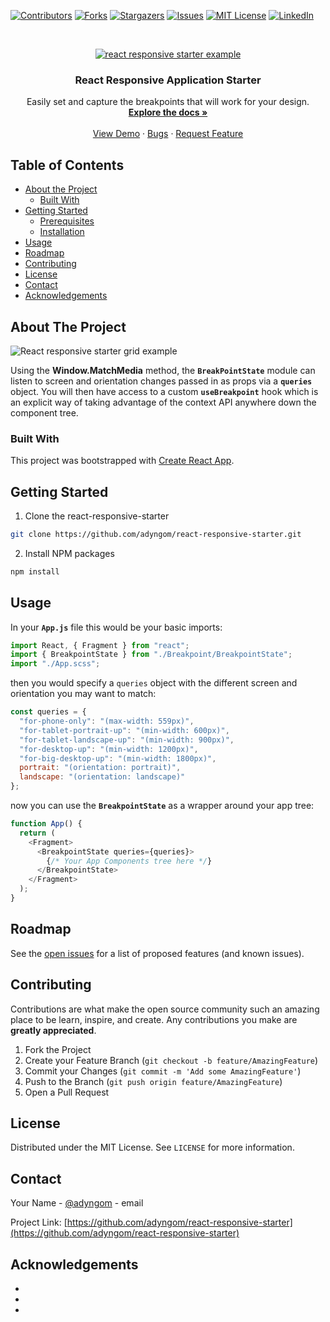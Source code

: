 <!--
*** Thanks for checking out this README Template. If you have a suggestion that would
*** make this better, please fork the react-responsive-starter and create a pull request or simply open
*** an issue with the tag "enhancement".
*** Thanks again! Now go create something AMAZING! :D
***
***
***
*** To avoid retyping too much info. Do a search and replace for the following:
*** adyngom, react-responsive-starter, adyngom, email
-->

<!-- PROJECT SHIELDS -->
<!--
*** I'm using markdown "reference style" links for readability.
*** Reference links are enclosed in brackets [ ] instead of parentheses ( ).
*** See the bottom of this document for the declaration of the reference variables
*** for contributors-url, forks-url, etc. This is an optional, concise syntax you may use.
*** https://www.markdownguide.org/basic-syntax/#reference-style-links
-->

[![Contributors][contributors-shield]][contributors-url]
[![Forks][forks-shield]][forks-url]
[![Stargazers][stars-shield]][stars-url]
[![Issues][issues-shield]][issues-url]
[![MIT License][license-shield]][license-url]
[![LinkedIn][linkedin-shield]][linkedin-url]

<!-- PROJECT LOGO -->
<br />
<p align="center">
  <a href="https://github.com/adyngom/react-responsive-starter">
    <img src="https://i.imgur.com/qI1Ay0n.png" alt="react responsive starter example">
  </a>

  <h3 align="center">React Responsive Application Starter</h3>

  <p align="center">
    Easily set and capture the breakpoints that will work for your design. 
    <br />
    <a href="https://github.com/adyngom/react-responsive-starter"><strong>Explore the docs »</strong></a>
    <br />
    <br />
    <a href="https://github.com/adyngom/react-responsive-starter">View Demo</a>
    ·
    <a href="https://github.com/adyngom/react-responsive-starter/issues">Bugs</a>
    ·
    <a href="https://github.com/adyngom/react-responsive-starter/issues">Request Feature</a>
  </p>
</p>

<!-- TABLE OF CONTENTS -->

## Table of Contents

- [About the Project](#about-the-project)
  - [Built With](#built-with)
- [Getting Started](#getting-started)
  - [Prerequisites](#prerequisites)
  - [Installation](#installation)
- [Usage](#usage)
- [Roadmap](#roadmap)
- [Contributing](#contributing)
- [License](#license)
- [Contact](#contact)
- [Acknowledgements](#acknowledgements)

<!-- ABOUT THE PROJECT -->

## About The Project

![React responsive starter grid example](https://i.imgur.com/IKL4Vu0.jpg)

Using the **Window.MatchMedia** method, the **`BreakPointState`** module can listen to screen and orientation changes passed in as props via a **`queries`** object. You will then have access to a custom **`useBreakpoint`** hook which is an explicit way of taking advantage of the context API anywhere down the component tree.

### Built With

This project was bootstrapped with [Create React App](https://github.com/facebook/create-react-app).

<!-- GETTING STARTED -->

## Getting Started

1. Clone the react-responsive-starter

```sh
git clone https://github.com/adyngom/react-responsive-starter.git
```

2. Install NPM packages

```sh
npm install
```

## Usage

In your **`App.js`** file this would be your basic imports:

```javascript
import React, { Fragment } from "react";
import { BreakpointState } from "./Breakpoint/BreakpointState";
import "./App.scss";
```

then you would specify a `queries` object with the different screen and orientation you may want to match:

```javascript
const queries = {
  "for-phone-only": "(max-width: 559px)",
  "for-tablet-portrait-up": "(min-width: 600px)",
  "for-tablet-landscape-up": "(min-width: 900px)",
  "for-desktop-up": "(min-width: 1200px)",
  "for-big-desktop-up": "(min-width: 1800px)",
  portrait: "(orientation: portrait)",
  landscape: "(orientation: landscape)"
};
```

now you can use the **`BreakpointState`** as a wrapper around your app tree:

```javascript
function App() {
  return (
    <Fragment>
      <BreakpointState queries={queries}>
        {/* Your App Components tree here */}
      </BreakpointState>
    </Fragment>
  );
}
```

<!-- ROADMAP -->

## Roadmap

See the [open issues](https://github.com/adyngom/react-responsive-starter/issues) for a list of proposed features (and known issues).

<!-- CONTRIBUTING -->

## Contributing

Contributions are what make the open source community such an amazing place to be learn, inspire, and create. Any contributions you make are **greatly appreciated**.

1. Fork the Project
2. Create your Feature Branch (`git checkout -b feature/AmazingFeature`)
3. Commit your Changes (`git commit -m 'Add some AmazingFeature'`)
4. Push to the Branch (`git push origin feature/AmazingFeature`)
5. Open a Pull Request

<!-- LICENSE -->

## License

Distributed under the MIT License. See `LICENSE` for more information.

<!-- CONTACT -->

## Contact

Your Name - [@adyngom](https://twitter.com/adyngom) - email

Project Link: [https://github.com/adyngom/react-responsive-starter](https://github.com/adyngom/react-responsive-starter)

<!-- ACKNOWLEDGEMENTS -->

## Acknowledgements

- []()
- []()
- []()

<!-- MARKDOWN LINKS & IMAGES -->
<!-- https://www.markdownguide.org/basic-syntax/#reference-style-links -->

[contributors-shield]: https://img.shields.io/github/contributors/adyngom/react-responsive-starter.svg?style=flat-square
[contributors-url]: https://github.com/adyngom/react-responsive-starter/graphs/contributors
[forks-shield]: https://img.shields.io/github/forks/adyngom/react-responsive-starter.svg?style=flat-square
[forks-url]: https://github.com/adyngom/react-responsive-starter/network/members
[stars-shield]: https://img.shields.io/github/stars/adyngom/react-responsive-starter.svg?style=flat-square
[stars-url]: https://github.com/adyngom/react-responsive-starter/stargazers
[issues-shield]: https://img.shields.io/github/issues/adyngom/react-responsive-starter.svg?style=flat-square
[issues-url]: https://github.com/adyngom/react-responsive-starter/issues
[license-shield]: https://img.shields.io/github/license/adyngom/react-responsive-starter.svg?style=flat-square
[license-url]: https://github.com/adyngom/react-responsive-starter/blob/master/LICENSE.txt
[linkedin-shield]: https://img.shields.io/badge/-LinkedIn-black.svg?style=flat-square&logo=linkedin&colorB=555
[linkedin-url]: https://linkedin.com/in/adyngom
[product-screenshot]: images/screenshot.png
